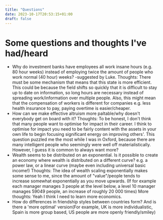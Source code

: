 ```yaml
---
title: "Questions"
date: 2023-10-17T20:53:15+01:00
draft: false
---
```


# Some questions and thoughts I've had/heard

- Why do investment banks have employees all work insane hours (e.g. 80 hour weeks) instead of employing twice the amount of people who work normal (40 hour) weeks? -suggested by Luke. Thoughts: There must be some mechanism that means that this state is more efficient. This could be because the field shifts so quickly that it is difficult to stay up to date on information, so long hours are necessary instead of spreading work/information over multiple people. Also, this might mean that the compensation of workers is different for companies e.g. less health insurance to pay, paying overtime is easier/cheaper.
- How can we make effective altruism more paltable/why doesn't everybody get on board with it?
Thoughts: To be honest, I don't think that many people want to optimise for impact in their career. I think to optimise for impact you need to be fairly content with the assets in your own life to begin focusing significant energy on improving others'. This question puzzled me the most while I was in Oxford, because there are many intelligent people who seemingly were well off materialistically. However, I guess it is common to always want more?
- Wealth seems to be distributed on an exponential. Is it possible to create an economy where wealth is distributed on a different curve? e.g. a power law, or a linear curve (maybe even including universal basic income!)
Thoughts: The idea of wealth scaling exponentially makes some sense to me, since the amount of "value"/people tends to increase somewhat exponentially as you move upwards. (If for example each manager manages 3 people at the level below, a level 10 manager manages 59049 people, an increase of roughly 20 000 times)
More thoughts: Yeah I think I need to learn more economics.
- How do differences in friendship styles between countries form? And is there a 'more optimal' version(For example, UK is more individualistic, Spain is more group based, US people are more openly friendly/smiley)

